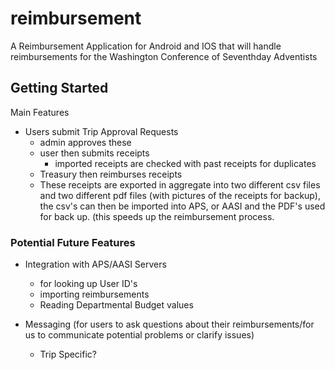 # reimbursement

A Reimbursement Application for Android and IOS that will handle reimbursements for the Washington Conference of Seventhday Adventists

## Getting Started

Main Features

- Users submit Trip Approval Requests
     - admin approves these
     - user then submits receipts
          - imported receipts are checked with past receipts for duplicates
     - Treasury then reimburses receipts
     - These receipts are exported in aggregate into two different csv files and two different pdf files (with pictures of the   receipts for backup), the csv's can then be imported into APS, or AASI and the PDF's used for back up. (this speeds up the reimbursement process.

### Potential Future Features

- Integration with APS/AASI Servers 
     - for looking up User ID's
     - importing reimbursements
     - Reading Departmental Budget values
      
- Messaging (for users to ask questions about their reimbursements/for us to communicate potential problems or clarify issues)
    - Trip Specific?


      
